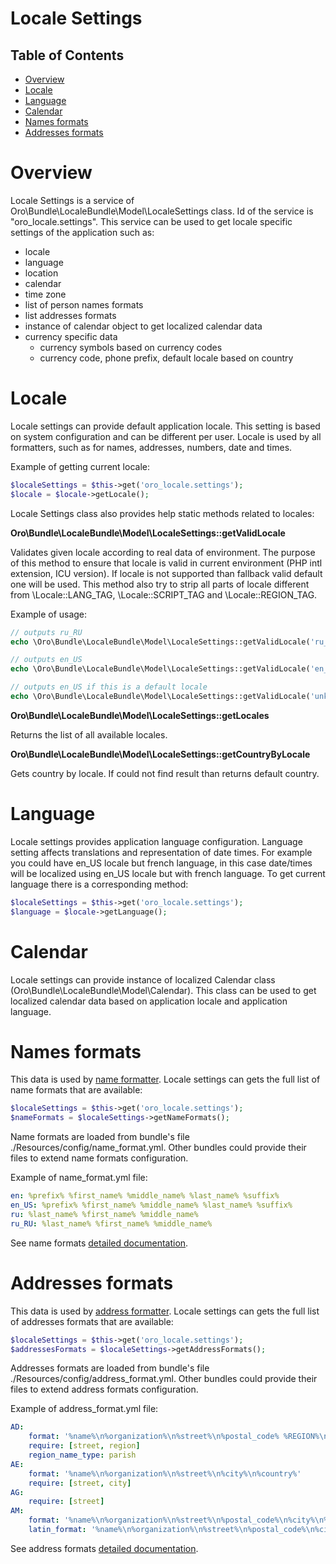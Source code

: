 Locale Settings
===============

Table of Contents
-----------------
 - [Overview](#overview)
 - [Locale](#locale)
 - [Language](#language)
 - [Calendar](#calendar)
 - [Names formats](#names-formats)
 - [Addresses formats](#addresses-formats)

Overview
========

Locale Settings is a service of Oro\Bundle\LocaleBundle\Model\LocaleSettings class. Id of the service is "oro_locale.settings".
This service can be used to get locale specific settings of the application such as:
* locale
* language
* location
* calendar
* time zone
* list of person names formats
* list addresses formats
* instance of calendar object to get localized calendar data
* currency specific data
  * currency symbols based on currency codes
  * currency code, phone prefix, default locale based on country

Locale
======

Locale settings can provide default application locale. This setting is based on system configuration and can be
different per user. Locale is used by all formatters, such as for names, addresses, numbers, date and times.

Example of getting current locale:

```php
$localeSettings = $this->get('oro_locale.settings');
$locale = $locale->getLocale();
```

Locale Settings class also provides help static methods related to locales:

**Oro\Bundle\LocaleBundle\Model\LocaleSettings::getValidLocale**

Validates given locale according to real data of environment. The purpose of this method to ensure that locale is
valid in current environment (PHP intl extension, ICU version). If locale is not supported than fallback valid default
one will be used. This method also try to strip all parts of locale different from \Locale::LANG_TAG,
\Locale::SCRIPT_TAG and \Locale::REGION_TAG.

Example of usage:
```php
// outputs ru_RU
echo \Oro\Bundle\LocaleBundle\Model\LocaleSettings::getValidLocale('ru_RU');

// outputs en_US
echo \Oro\Bundle\LocaleBundle\Model\LocaleSettings::getValidLocale('en_Hans_CN_nedis_rozaj_x_prv1_prv2');

// outputs en_US if this is a default locale
echo \Oro\Bundle\LocaleBundle\Model\LocaleSettings::getValidLocale('unknown');
```

**Oro\Bundle\LocaleBundle\Model\LocaleSettings::getLocales**

Returns the list of all available locales.

**Oro\Bundle\LocaleBundle\Model\LocaleSettings::getCountryByLocale**

Gets country by locale. If could not find result than returns default country.

Language
========

Locale settings provides application language configuration. Language setting affects translations and representation
of date times. For example you could have en_US locale but french language, in this case date/times will be localized
using en_US locale but with french language. To get current language there is a corresponding method:

```php
$localeSettings = $this->get('oro_locale.settings');
$language = $locale->getLanguage();
```

Calendar
========

Locale settings can provide instance of localized Calendar class (Oro\Bundle\LocaleBundle\Model\Calendar). This class
can be used to get localized calendar data based on application locale and application language.


Names formats
=============

This data is used by [name formatter](./name-formatting.md). Locale settings can gets the full list of name formats
that are available:

```php
$localeSettings = $this->get('oro_locale.settings');
$nameFormats = $localeSettings->getNameFormats();
```

Name formats are loaded from bundle's file ./Resources/config/name_format.yml. Other bundles could provide their files
to extend name formats configuration.

Example of name_format.yml file:

```yml
en: %prefix% %first_name% %middle_name% %last_name% %suffix%
en_US: %prefix% %first_name% %middle_name% %last_name% %suffix%
ru: %last_name% %first_name% %middle_name%
ru_RU: %last_name% %first_name% %middle_name%
```

See name formats [detailed documentation](./name-formatting.md).


Addresses formats
=================

This data is used by [address formatter](./address-formatting.md). Locale settings can gets the full list of addresses
formats that are available:

```php
$localeSettings = $this->get('oro_locale.settings');
$addressesFormats = $localeSettings->getAddressFormats();
```

Addresses formats are loaded from bundle's file ./Resources/config/address_format.yml. Other bundles could provide
their files to extend address formats configuration.

Example of address_format.yml file:

```yml
AD:
    format: '%name%\n%organization%\n%street%\n%postal_code% %REGION%\n%COUNTRY%'
    require: [street, region]
    region_name_type: parish
AE:
    format: '%name%\n%organization%\n%street%\n%city%\n%country%'
    require: [street, city]
AG:
    require: [street]
AM:
    format: '%name%\n%organization%\n%street%\n%postal_code%\n%city%\n%region%\n%country%'
    latin_format: '%name%\n%organization%\n%street%\n%postal_code%\n%city%\n%region%\n%country%'
```

See address formats [detailed documentation](./address-formatting.md).
